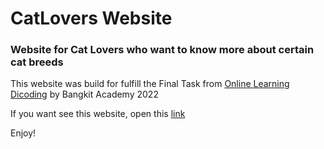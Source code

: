 # CatLovers Website
### Website for Cat Lovers who want to know more about certain cat breeds

This website was build for fulfill the Final Task from [Online Learning Dicoding](https://www.dicoding.com/academies/123) by Bangkit Academy 2022

If you want see this website, open this [link](https://marcellacputri.github.io/web-catlovers/)

Enjoy!
